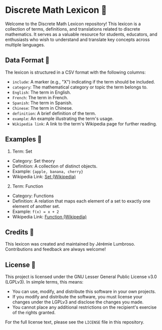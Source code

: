 # Discrete Math Lexicon 📖

Welcome to the Discrete Math Lexicon repository! This lexicon is a collection of terms, definitions, and translations related to discrete mathematics. It serves as a valuable resource for students, educators, and enthusiasts who wish to understand and translate key concepts across multiple languages.

## Data Format 📄

The lexicon is structured in a CSV format with the following columns:

* `include`: A marker (e.g., "X") indicating if the term should be included.
* `category`: The mathematical category or topic the term belongs to.
* `English`: The term in English.
* `French`: The term in French.
* `Spanish`: The term in Spanish.
* `Chinese`: The term in Chinese.
* `definition`: A brief definition of the term.
* `example`: An example illustrating the term's usage.
* `Wikipedia link`: A link to the term's Wikipedia page for further reading.

## Examples 🌟

1. Term: Set
  * Category: Set theory
  * Definition: A collection of distinct objects.
  * Example: `{apple, banana, cherry}`
  * Wikipedia Link: [Set (Wikipedia)](https://en.wikipedia.org/wiki/Set_(mathematics))
2. Term: Function
  * Category: Functions
  * Definition: A relation that maps each element of a set to exactly one element of another set.
  * Example: `f(x) = x + 2`
  * Wikipedia Link: [Function (Wikipedia)](https://en.wikipedia.org/wiki/Function_(mathematics))

## Credits 🙏

This lexicon was created and maintained by Jérémie Lumbroso. Contributions and feedback are always welcome!

## License 📜

This project is licensed under the GNU Lesser General Public License v3.0 (LGPLv3). In simple terms, this means:

* You can use, modify, and distribute this software in your own projects.
* If you modify and distribute the software, you must license your changes under the LGPLv3 and disclose the changes you made.
* You cannot place any additional restrictions on the recipient's exercise of the rights granted.

For the full license text, please see the `LICENSE` file in this repository.
